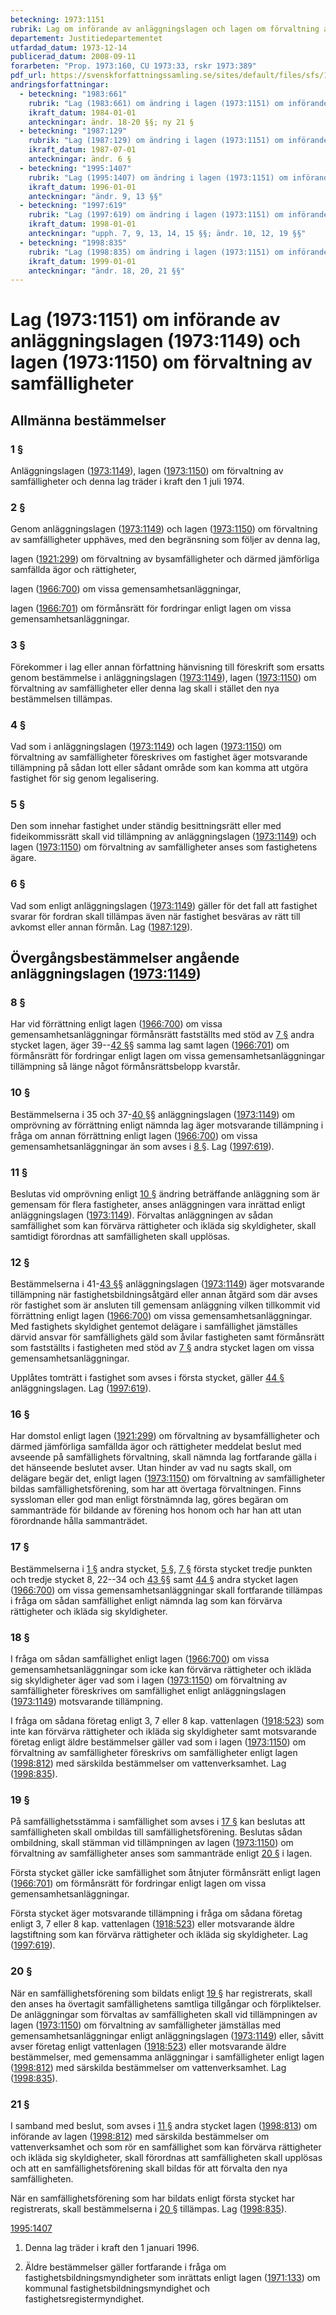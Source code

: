 ```yaml
---
beteckning: 1973:1151
rubrik: Lag om införande av anläggningslagen och lagen om förvaltning av samfälligheter
departement: Justitiedepartementet
utfardad_datum: 1973-12-14
publicerad_datum: 2008-09-11
forarbeten: "Prop. 1973:160, CU 1973:33, rskr 1973:389"
pdf_url: https://svenskforfattningssamling.se/sites/default/files/sfs/1973-12/SFS1973-1151.pdf
andringsforfattningar:
  - beteckning: "1983:661"
    rubrik: "Lag (1983:661) om ändring i lagen (1973:1151) om införande av anläggningslagen (1973:1149) och lagen (1973:1150) om förvaltning av samfälligheter"
    ikraft_datum: 1984-01-01
    anteckningar: ändr. 18-20 §§; ny 21 §
  - beteckning: "1987:129"
    rubrik: "Lag (1987:129) om ändring i lagen (1973:1151) om införande av anläggningslagen (1973:1149) och lagen (1973:1150) om förvaltning av samfälligheter"
    ikraft_datum: 1987-07-01
    anteckningar: ändr. 6 §
  - beteckning: "1995:1407"
    rubrik: "Lag (1995:1407) om ändring i lagen (1973:1151) om införande av anläggningslagen (1973:1149) och lagen (1973:1150) om förvaltning av samfälligheter"
    ikraft_datum: 1996-01-01
    anteckningar: "ändr. 9, 13 §§"
  - beteckning: "1997:619"
    rubrik: "Lag (1997:619) om ändring i lagen (1973:1151) om införande av anläggningslagen (1973:1149) och lagen (1973:1150) om förvaltning av samfälligheter"
    ikraft_datum: 1998-01-01
    anteckningar: "upph. 7, 9, 13, 14, 15 §§; ändr. 10, 12, 19 §§"
  - beteckning: "1998:835"
    rubrik: "Lag (1998:835) om ändring i lagen (1973:1151) om införande av anläggningslagen (1973:1149) och lagen (1973:1150) om förvaltning av samfälligheter"
    ikraft_datum: 1999-01-01
    anteckningar: "ändr. 18, 20, 21 §§"
---
```


# Lag (1973:1151) om införande av anläggningslagen (1973:1149) och lagen (1973:1150) om förvaltning av samfälligheter

## Allmänna bestämmelser

### 1 §

Anläggningslagen ([1973:1149](https://selex.se/eli/sfs/1973/1149)), lagen ([1973:1150](https://selex.se/eli/sfs/1973/1150)) om förvaltning av samfälligheter och denna lag träder i kraft den 1 juli 1974.

### 2 §

Genom anläggningslagen ([1973:1149](https://selex.se/eli/sfs/1973/1149)) och lagen ([1973:1150](https://selex.se/eli/sfs/1973/1150)) om förvaltning av samfälligheter upphäves, med den begränsning som följer av denna lag,

lagen ([1921:299](https://selex.se/eli/sfs/1921/299)) om förvaltning av bysamfälligheter och därmed jämförliga samfällda ägor och rättigheter,

lagen ([1966:700](https://selex.se/eli/sfs/1966/700)) om vissa gemensamhetsanläggningar,

lagen ([1966:701](https://selex.se/eli/sfs/1966/701)) om förmånsrätt för fordringar enligt lagen om vissa gemensamhetsanläggningar.

### 3 §

Förekommer i lag eller annan författning hänvisning till föreskrift som ersatts genom bestämmelse i anläggningslagen ([1973:1149](https://selex.se/eli/sfs/1973/1149)), lagen ([1973:1150](https://selex.se/eli/sfs/1973/1150)) om förvaltning av samfälligheter eller denna lag skall i stället den nya bestämmelsen tillämpas.

### 4 §

Vad som i anläggningslagen ([1973:1149](https://selex.se/eli/sfs/1973/1149)) och lagen ([1973:1150](https://selex.se/eli/sfs/1973/1150)) om förvaltning av samfälligheter föreskrives om fastighet äger motsvarande tillämpning på sådan lott eller sådant område som kan komma att utgöra fastighet för sig genom legalisering.

### 5 §

Den som innehar fastighet under ständig besittningsrätt eller med fideikommissrätt skall vid tillämpning av anläggningslagen ([1973:1149](https://selex.se/eli/sfs/1973/1149)) och lagen ([1973:1150](https://selex.se/eli/sfs/1973/1150)) om förvaltning av samfälligheter anses som fastighetens ägare.

### 6 §

Vad som enligt anläggningslagen ([1973:1149](https://selex.se/eli/sfs/1973/1149)) gäller för det fall att fastighet svarar för fordran skall tillämpas även när fastighet besväras av rätt till avkomst eller annan förmån. Lag ([1987:129](https://selex.se/eli/sfs/1987/129)).

## Övergångsbestämmelser angående anläggningslagen ([1973:1149](https://selex.se/eli/sfs/1973/1149))

### 8 §

Har vid förrättning enligt lagen ([1966:700](https://selex.se/eli/sfs/1966/700)) om vissa gemensamhetsanläggningar förmånsrätt fastställts med stöd av [7 §](#7) andra stycket lagen, äger 39--[42 §](#42)§ samma lag samt lagen ([1966:701](https://selex.se/eli/sfs/1966/701)) om förmånsrätt för fordringar enligt lagen om vissa gemensamhetsanläggningar tillämpning så länge något förmånsrättsbelopp kvarstår.

### 10 §

Bestämmelserna i 35 och 37-[40 §](#40)§ anläggningslagen ([1973:1149](https://selex.se/eli/sfs/1973/1149)) om omprövning av förrättning enligt nämnda lag äger motsvarande tillämpning i fråga om annan förrättning enligt lagen ([1966:700](https://selex.se/eli/sfs/1966/700)) om vissa gemensamhetsanläggningar än som avses i [8 §](#8). Lag ([1997:619](https://selex.se/eli/sfs/1997/619)).

### 11 §

Beslutas vid omprövning enligt [10 §](#10) ändring beträffande anläggning som är gemensam för flera fastigheter, anses anläggningen vara inrättad enligt anläggningslagen ([1973:1149](https://selex.se/eli/sfs/1973/1149)). Förvaltas anläggningen av sådan samfällighet som kan förvärva rättigheter och ikläda sig skyldigheter, skall samtidigt förordnas att samfälligheten skall upplösas.

### 12 §

Bestämmelserna i 41-[43 §](#43)§ anläggningslagen ([1973:1149](https://selex.se/eli/sfs/1973/1149)) äger motsvarande tillämpning när fastighetsbildningsåtgärd eller annan åtgärd som där avses rör fastighet som är ansluten till gemensam anläggning vilken tillkommit vid förrättning enligt lagen ([1966:700](https://selex.se/eli/sfs/1966/700)) om vissa gemensamhetsanläggningar. Med fastighets skyldighet gentemot delägare i samfällighet jämställes därvid ansvar för samfällighets gäld som åvilar fastigheten samt förmånsrätt som fastställts i fastigheten med stöd av [7 §](#7) andra stycket lagen om vissa gemensamhetsanläggningar.

Upplåtes tomträtt i fastighet som avses i första stycket, gäller [44 §](#44) anläggningslagen. Lag ([1997:619](https://selex.se/eli/sfs/1997/619)).

### 16 §

Har domstol enligt lagen ([1921:299](https://selex.se/eli/sfs/1921/299)) om förvaltning av bysamfälligheter och därmed jämförliga samfällda ägor och rättigheter meddelat beslut med avseende på samfällighets förvaltning, skall nämnda lag fortfarande gälla i det hänseende beslutet avser. Utan hinder av vad nu sagts skall, om delägare begär det, enligt lagen ([1973:1150](https://selex.se/eli/sfs/1973/1150)) om förvaltning av samfälligheter bildas samfällighetsförening, som har att övertaga förvaltningen. Finns syssloman eller god man enligt förstnämnda lag, göres begäran om sammanträde för bildande av förening hos honom och har han att utan förordnande hålla sammanträdet.

### 17 §

Bestämmelserna i [1 §](#1) andra stycket, [5 §](#5), [7 §](#7) första stycket tredje punkten och tredje stycket 8, 22--34 och [43 §](#43)§ samt [44 §](#44) andra stycket lagen ([1966:700](https://selex.se/eli/sfs/1966/700)) om vissa gemensamhetsanläggningar skall fortfarande tillämpas i fråga om sådan samfällighet enligt nämnda lag som kan förvärva rättigheter och ikläda sig skyldigheter.

### 18 §

I fråga om sådan samfällighet enligt lagen ([1966:700](https://selex.se/eli/sfs/1966/700)) om vissa gemensamhetsanläggningar som icke kan förvärva rättigheter och ikläda sig skyldigheter äger vad som i lagen ([1973:1150](https://selex.se/eli/sfs/1973/1150)) om förvaltning av samfälligheter föreskrives om samfällighet enligt anläggningslagen ([1973:1149](https://selex.se/eli/sfs/1973/1149)) motsvarande tillämpning.

I fråga om sådana företag enligt 3, 7 eller 8 kap. vattenlagen ([1918:523](https://selex.se/eli/sfs/1918/523)) som inte kan förvärva rättigheter och ikläda sig skyldigheter samt motsvarande företag enligt äldre bestämmelser gäller vad som i lagen ([1973:1150](https://selex.se/eli/sfs/1973/1150)) om förvaltning av samfälligheter föreskrivs om samfälligheter enligt lagen ([1998:812](https://selex.se/eli/sfs/1998/812)) med särskilda bestämmelser om vattenverksamhet. Lag ([1998:835](https://selex.se/eli/sfs/1998/835)).

### 19 §

På samfällighetsstämma i samfällighet som avses i [17 §](#17) kan beslutas att samfälligheten skall ombildas till samfällighetsförening. Beslutas sådan ombildning, skall stämman vid tillämpningen av lagen ([1973:1150](https://selex.se/eli/sfs/1973/1150)) om förvaltning av samfälligheter anses som sammanträde enligt [20 §](#20) i lagen.

Första stycket gäller icke samfällighet som åtnjuter förmånsrätt enligt lagen ([1966:701](https://selex.se/eli/sfs/1966/701)) om förmånsrätt för fordringar enligt lagen om vissa gemensamhetsanläggningar.

Första stycket äger motsvarande tillämpning i fråga om sådana företag enligt 3, 7 eller 8 kap. vattenlagen ([1918:523](https://selex.se/eli/sfs/1918/523)) eller motsvarande äldre lagstiftning som kan förvärva rättigheter och ikläda sig skyldigheter. Lag ([1997:619](https://selex.se/eli/sfs/1997/619)).

### 20 §

När en samfällighetsförening som bildats enligt [19 §](#19) har registrerats, skall den anses ha övertagit samfällighetens samtliga tillgångar och förpliktelser. De anläggningar som förvaltas av samfälligheten skall vid tillämpningen av lagen ([1973:1150](https://selex.se/eli/sfs/1973/1150)) om förvaltning av samfälligheter jämställas med gemensamhetsanläggningar enligt anläggningslagen ([1973:1149](https://selex.se/eli/sfs/1973/1149)) eller, såvitt avser företag enligt vattenlagen ([1918:523](https://selex.se/eli/sfs/1918/523)) eller motsvarande äldre bestämmelser, med gemensamma anläggningar i samfälligheter enligt lagen ([1998:812](https://selex.se/eli/sfs/1998/812)) med särskilda bestämmelser om vattenverksamhet. Lag ([1998:835](https://selex.se/eli/sfs/1998/835)).

### 21 §

I samband med beslut, som avses i [11 §](#11) andra stycket lagen ([1998:813](https://selex.se/eli/sfs/1998/813)) om införande av lagen ([1998:812](https://selex.se/eli/sfs/1998/812)) med särskilda bestämmelser om vattenverksamhet och som rör en samfällighet som kan förvärva rättigheter och ikläda sig skyldigheter, skall förordnas att samfälligheten skall upplösas och att en samfällighetsförening skall bildas för att förvalta den nya samfälligheten.

När en samfällighetsförening som har bildats enligt första stycket har registrerats, skall bestämmelserna i [20 §](#20) tillämpas. Lag ([1998:835](https://selex.se/eli/sfs/1998/835)).

[1995:1407](https://selex.se/eli/sfs/1995/1407)

1. Denna lag träder i kraft den 1 januari 1996.

2. Äldre bestämmelser gäller fortfarande i fråga om fastighetsbildningsmyndigheter som inrättats enligt lagen ([1971:133](https://selex.se/eli/sfs/1971/133)) om kommunal fastighetsbildningsmyndighet och fastighetsregistermyndighet.